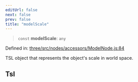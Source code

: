 ```yaml
---
editUrl: false
next: false
prev: false
title: "modelScale"
---
```


> `const` **modelScale**: `any`

Defined in: [three/src/nodes/accessors/ModelNode.js:84](https://github.com/DefinitelyMaybe/three-i18n/blob/fa57b79433d1c349ffb23a78727299c8d4190136/three/src/nodes/accessors/ModelNode.js#L84)

TSL object that represents the object's scale in world space.

## Tsl
